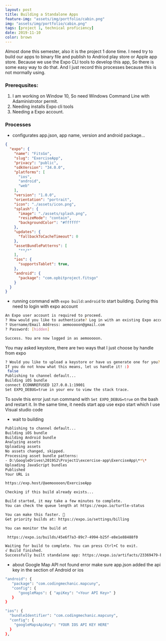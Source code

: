 ```yaml
---
layout: post
title: Building a Standalone Apps
feature-img: "assets/img/portfolio/cabin.png"
img: "assets/img/portfolio/cabin.png"
tags: [project 1, technical proficiency]
date: 2019-11-10
color: brown
---
```


Almost done this semester, also it is the project 1 done time. I need try to build our apps to binary file and publish to Andriod play store or Apple app store. Because we use the Expo CLI tools to develop this app, So there is some easy way to do that. And I just record this processes because this is not mormally using. 

###  Prerequsites:
1. I am working on Window 10, So need Windows Command Line with Adaministrotor permit.
2. Needing installs Expo cli tools
3. Needing a Expo account.

### Processes
* configurates app.json, app name, version and android package...

```json
{
  "expo": {
    "name": "FitsGo",
    "slug": "ExerciseApp",
    "privacy": "public",
    "sdkVersion": "34.0.0",
    "platforms": [
      "ios",
      "android",
      "web"
    ],
    "version": "1.0.0",
    "orientation": "portrait",
    "icon": "./assets/icon.png",
    "splash": {
      "image": "./assets/splash.png",
      "resizeMode": "contain",
      "backgroundColor": "#ffffff"
    },
    "updates": {
      "fallbackToCacheTimeout": 0
    },
    "assetBundlePatterns": [
      "**/*"
    ],
    "ios": {
      "supportsTablet": true,
    },
    "android": {
      "package": "com.opbitproject.fitsgo"
    }
  }
}
```
* running command with `expo build:android` to start building. During this need to login with expo account

```bash
An Expo user account is required to proceed.
? How would you like to authenticate? Log in with an existing Expo account
? Username/Email Address: aemooooon@gmail.com
? Password: [hidden]

Success. You are now logged in as aemooooon.
```
You may asked keystore, there are two ways that I just choose by handle from expo

```bash
? Would you like to upload a keystore or have us generate one for you?
If you do not know what this means, let us handle it! :)
 false
Publishing to channel default...
Building iOS bundle
connect ECONNREFUSED 127.0.0.1:19001
Set EXPO_DEBUG=true in your env to view the stack trace.
```
To sovle this error just run command with `Set EXPO_DEBUG=true` on the bash and restart it. In the same time, it needs start app use expo start which I use Visual studio code

* wait to building

```bash
Publishing to channel default...
Building iOS bundle
Building Android bundle
Analyzing assets
Uploading assets
No assets changed, skipped.
Processing asset bundle patterns:
- D:\GoogleDrives\2019S2\Project1\excercise-app\ExerciseApp\**\*
Uploading JavaScript bundles
Published
Your URL is

https://exp.host/@aemooooon/ExerciseApp

Checking if this build already exists...

Build started, it may take a few minutes to complete.
You can check the queue length at https://expo.io/turtle-status

You can make this faster. 🐢
Get priority builds at: https://expo.io/settings/billing

You can monitor the build at

 https://expo.io/builds/45e6f7a3-89c7-4994-b25f-e8e1e88488f0

Waiting for build to complete. You can press Ctrl+C to exit.
√ Build finished.
Successfully built standalone app: https://expo.io/artifacts/23369479-bbc6-4313-bef6-b418380a3f41
```

* about Google Map API not found error make sure app.json added the api key in the section of Android or ios

```bash
"android": {
   "package": "com.codingmechanic.mapcuny",
   "config": {
      "googleMaps": { "apiKey": "<Your API Key>" }   
   }
}

"ios": {
  "bundleIdentifier": "com.codingmechanic.mapcuny",
  "config": {
    "googleMapsApiKey": "YOUR IOS API KEY HERE"
  }
},
```